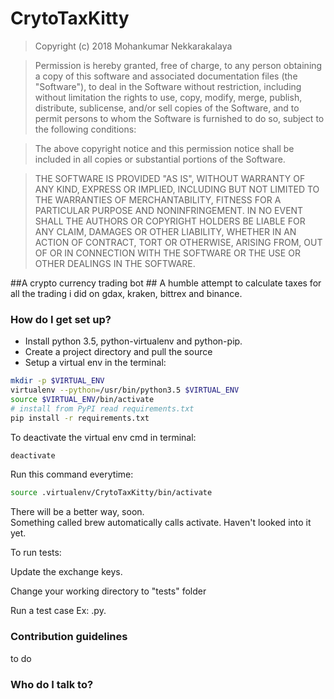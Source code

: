# CrytoTaxKitty #


>Copyright (c) 2018 Mohankumar Nekkarakalaya

>Permission is hereby granted, free of charge, to any person obtaining a copy
of this software and associated documentation files (the "Software"), to deal
in the Software without restriction, including without limitation the rights
to use, copy, modify, merge, publish, distribute, sublicense, and/or sell
copies of the Software, and to permit persons to whom the Software is
furnished to do so, subject to the following conditions:

>The above copyright notice and this permission notice shall be included in all
copies or substantial portions of the Software.

>THE SOFTWARE IS PROVIDED "AS IS", WITHOUT WARRANTY OF ANY KIND, EXPRESS OR
IMPLIED, INCLUDING BUT NOT LIMITED TO THE WARRANTIES OF MERCHANTABILITY,
FITNESS FOR A PARTICULAR PURPOSE AND NONINFRINGEMENT. IN NO EVENT SHALL THE
AUTHORS OR COPYRIGHT HOLDERS BE LIABLE FOR ANY CLAIM, DAMAGES OR OTHER
LIABILITY, WHETHER IN AN ACTION OF CONTRACT, TORT OR OTHERWISE, ARISING FROM,
OUT OF OR IN CONNECTION WITH THE SOFTWARE OR THE USE OR OTHER DEALINGS IN THE
SOFTWARE.

##A crypto currency trading bot ##
A humble attempt to calculate taxes for all the trading i did on gdax, kraken, bittrex and binance.


### How do I get set up? ###

- Install python 3.5, python-virtualenv and python-pip.
- Create a project directory and pull the source
- Setup a virtual env in the terminal:

```bash
mkdir -p $VIRTUAL_ENV
virtualenv --python=/usr/bin/python3.5 $VIRTUAL_ENV
source $VIRTUAL_ENV/bin/activate
# install from PyPI read requirements.txt
pip install -r requirements.txt
```


To deactivate the virtual env cmd in terminal:
```bash
deactivate
```

Run this command everytime:
```bash
source .virtualenv/CrytoTaxKitty/bin/activate
```

There will be a better way, soon. <br />
Something called brew automatically calls activate. Haven't looked into it yet.

To run tests:

Update the exchange keys.

Change your working directory to "tests" folder

Run a test case Ex: .py.







### Contribution guidelines ###

to do

### Who do I talk to? ###
